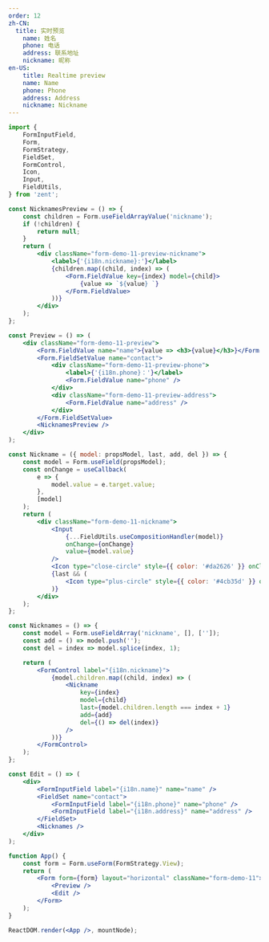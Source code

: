 ```yaml
---
order: 12
zh-CN:
  title: 实时预览
	name: 姓名
	phone: 电话
	address: 联系地址
	nickname: 昵称
en-US:
	title: Realtime preview
	name: Name
	phone: Phone
	address: Address
	nickname: Nickname
---
```


```jsx
import {
	FormInputField,
	Form,
	FormStrategy,
	FieldSet,
	FormControl,
	Icon,
	Input,
	FieldUtils,
} from 'zent';

const NicknamesPreview = () => {
	const children = Form.useFieldArrayValue('nickname');
	if (!children) {
		return null;
	}
	return (
		<div className="form-demo-11-preview-nickname">
			<label>{'{i18n.nickname}:'}</label>
			{children.map((child, index) => (
				<Form.FieldValue key={index} model={child}>
					{value => `${value} `}
				</Form.FieldValue>
			))}
		</div>
	);
};

const Preview = () => (
	<div className="form-demo-11-preview">
		<Form.FieldValue name="name">{value => <h3>{value}</h3>}</Form.FieldValue>
		<Form.FieldSetValue name="contact">
			<div className="form-demo-11-preview-phone">
				<label>{'{i18n.phone}：'}</label>
				<Form.FieldValue name="phone" />
			</div>
			<div className="form-demo-11-preview-address">
				<Form.FieldValue name="address" />
			</div>
		</Form.FieldSetValue>
		<NicknamesPreview />
	</div>
);

const Nickname = ({ model: propsModel, last, add, del }) => {
	const model = Form.useField(propsModel);
	const onChange = useCallback(
		e => {
			model.value = e.target.value;
		},
		[model]
	);
	return (
		<div className="form-demo-11-nickname">
			<Input
				{...FieldUtils.useCompositionHandler(model)}
				onChange={onChange}
				value={model.value}
			/>
			<Icon type="close-circle" style={{ color: '#da2626' }} onClick={del} />
			{last && (
				<Icon type="plus-circle" style={{ color: '#4cb35d' }} onClick={add} />
			)}
		</div>
	);
};

const Nicknames = () => {
	const model = Form.useFieldArray('nickname', [], ['']);
	const add = () => model.push('');
	const del = index => model.splice(index, 1);

	return (
		<FormControl label="{i18n.nickname}">
			{model.children.map((child, index) => (
				<Nickname
					key={index}
					model={child}
					last={model.children.length === index + 1}
					add={add}
					del={() => del(index)}
				/>
			))}
		</FormControl>
	);
};

const Edit = () => (
	<div>
		<FormInputField label="{i18n.name}" name="name" />
		<FieldSet name="contact">
			<FormInputField label="{i18n.phone}" name="phone" />
			<FormInputField label="{i18n.address}" name="address" />
		</FieldSet>
		<Nicknames />
	</div>
);

function App() {
	const form = Form.useForm(FormStrategy.View);
	return (
		<Form form={form} layout="horizontal" className="form-demo-11">
			<Preview />
			<Edit />
		</Form>
	);
}

ReactDOM.render(<App />, mountNode);
```

<style>
	.form-demo-11 {
		display: flex;

		&-preview {
			padding: 15px;
    	width: 230px;
			margin: 20px;
    	height: 90px;
    	border-radius: 5px;
			background-size: 100% 100%;
    	background-image: url("https://img.yzcdn.cn/public_files/2019/03/11/704e415d887541d2bf9ce945483af305.png!middle.webp");
			display: flex;
			flex-direction: column;

			h3 {
				color: #ffd700;
				min-height: 30px;
				text-align: right;
				font-size: 16px;
			}

			&-address {
				color: #333;
				font-size: 10px;
				margin-top: auto;
			}

			&-phone {
				text-align: right;
				color: #c0c0c0;
				font-size: 12px;
			}

			&-nickname {
				color: #333;
				font-size: 12px;
				margin-bottom: 5px;
			}
		}

		&-nickname {
			display: flex;
			align-items: center;

			&:not(:first-child) {
				margin-top: 16px;
			}
			
			.zenticon {
				margin-left: 5px;
				cursor: pointer;
			}
		}
	}
</style>
